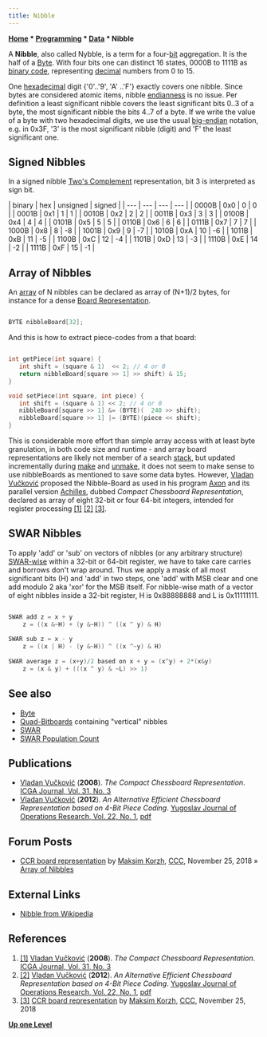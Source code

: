 ```yaml
---
title: Nibble
---
```

**[Home](Home "Home") \* [Programming](Programming "Programming") \* [Data](Data "Data") \* Nibble**


A **Nibble**, also called Nybble, is a term for a four-[bit](Bit "Bit") aggregation. It is the half of a [Byte](Byte "Byte"). With four bits one can distinct 16 states, 0000B to 1111B as [binary code](https://en.wikipedia.org/wiki/Binary_code), representing [decimal](https://en.wikipedia.org/wiki/Decimal) numbers from 0 to 15.


One [hexadecimal](https://en.wikipedia.org/wiki/Hexadecimal) digit {'0'..'9', 'A' ..'F'} exactly covers one nibble. Since bytes are considered atomic items, nibble [endianness](Endianness "Endianness") is no issue. Per definition a least significant nibble covers the least significant bits 0..3 of a byte, the most significant nibble the bits 4..7 of a byte. If we write the value of a byte with two hexadecimal digits, we use the usual [big-endian](Big-endian "Big-endian") notation, e.g. in 0x3F, '3' is the most significant nibble (digit) and 'F' the least significant one.



## Signed Nibbles


In a signed nibble [Two's Complement](General_Setwise_Operations#TheTwosComplement "General Setwise Operations") representation, bit 3 is interpreted as sign bit.





|  binary
 |  hex
 |  unsigned
 |  signed
 |
| --- | --- | --- | --- |
|  0000B
 |  0x0
 |  0
 |  0
 |
|  0001B
 |  0x1
 |  1
 |  1
 |
|  0010B
 |  0x2
 |  2
 |  2
 |
|  0011B
 |  0x3
 |  3
 |  3
 |
|  0100B
 |  0x4
 |  4
 |  4
 |
|  0101B
 |  0x5
 |  5
 |  5
 |
|  0110B
 |  0x6
 |  6
 |  6
 |
|  0111B
 |  0x7
 |  7
 |  7
 |
|  1000B
 |  0x8
 |  8
 |  -8
 |
|  1001B
 |  0x9
 |  9
 |  -7
 |
|  1010B
 |  0xA
 |  10
 |  -6
 |
|  1011B
 |  0xB
 |  11
 |  -5
 |
|  1100B
 |  0xC
 |  12
 |  -4
 |
|  1101B
 |  0xD
 |  13
 |  -3
 |
|  1110B
 |  0xE
 |  14
 |  -2
 |
|  1111B
 |  0xF
 |  15
 |  -1
 |






## Array of Nibbles


An [array](Array "Array") of N nibbles can be declared as array of (N+1)/2 bytes, for instance for a dense [Board Representation](Board_Representation "Board Representation").




```C++

BYTE nibbleBoard[32];

```

And this is how to extract piece-codes from a that board:




```C++

int getPiece(int square) {
   int shift = (square & 1)  << 2; // 4 or 0
   return nibbleBoard[square >> 1] >> shift) & 15;
}

void setPiece(int square, int piece) {
   int shift = (square & 1) << 2; // 4 or 0
   nibbleBoard[square >> 1] &= (BYTE)(  240 >> shift);
   nibbleBoard[square >> 1] |= (BYTE)(piece << shift);
}

```

This is considerable more effort than simple array access with at least byte granulation, in both code size and runtime - and array board representations are likely not member of a search [stack](Stack "Stack"), but updated incrementally during [make](Make_Move "Make Move") and [unmake](Unmake_Move "Unmake Move"), it does not seem to make sense to use nibbleBoards as mentioned to save some data bytes. However, [Vladan Vučković](Vladan_Vu%C4%8Dkovi%C4%87 "Vladan Vučković") proposed the Nibble-Board as used in his program [Axon](Axon "Axon") and its parallel version [Achilles](Achilles "Achilles"), dubbed *Compact Chessboard Representation*, declared as array of eight 32-bit or four 64-bit integers, intended for register processing <a id="cite-note-1" href="#cite-ref-1">[1]</a> <a id="cite-note-2" href="#cite-ref-2">[2]</a> <a id="cite-note-3" href="#cite-ref-3">[3]</a>.



## SWAR Nibbles


To apply 'add' or 'sub' on vectors of nibbles (or any arbitrary structure) [SWAR-wise](SIMD_and_SWAR_Techniques#SWAR "SIMD and SWAR Techniques") within a 32-bit or 64-bit register, we have to take care carries and borrows don't wrap around. Thus we apply a mask of all most significant bits (H) and 'add' in two steps, one 'add' with MSB clear and one add modulo 2 aka 'xor' for the MSB itself. For nibble-wise math of a vector of eight nibbles inside a 32-bit register, H is 0x88888888 and L is 0x11111111.




```C++

SWAR add z = x + y
    z = ((x &~H) + (y &~H)) ^ ((x ^ y) & H)
 
SWAR sub z = x - y
    z = ((x | H) - (y &~H)) ^ ((x ^~y) & H)
 
SWAR average z = (x+y)/2 based on x + y = (x^y) + 2*(x&y)
    z = (x & y) + (((x ^ y) & ~L) >> 1)

```

## See also


* [Byte](Byte "Byte")
* [Quad-Bitboards](Quad-Bitboards "Quad-Bitboards") containing "vertical" nibbles
* [SWAR](SIMD_and_SWAR_Techniques#SWAR "SIMD and SWAR Techniques")
* [SWAR Population Count](Population_Count#SWARPopcount "Population Count")


## Publications


* [Vladan Vučković](Vladan_Vu%C4%8Dkovi%C4%87 "Vladan Vučković") (**2008**). *The Compact Chessboard Representation*. [ICGA Journal, Vol. 31, No. 3](ICGA_Journal#31_3 "ICGA Journal")
* [Vladan Vučković](Vladan_Vu%C4%8Dkovi%C4%87 "Vladan Vučković") (**2012**). *An Alternative Efficient Chessboard Representation based on 4-Bit Piece Coding*. [Yugoslav Journal of Operations Research, Vol. 22, No. 1](http://www.doiserbia.nb.rs/issue.aspx?issueid=1761), [pdf](http://www.doiserbia.nb.rs/img/doi/0354-0243/2012/0354-02431200011V.pdf)


## Forum Posts


* [CCR board representation](http://www.talkchess.com/forum3/viewtopic.php?f=7&t=69046) by [Maksim Korzh](Maksim_Korzh "Maksim Korzh"), [CCC](CCC "CCC"), November 25, 2018 » [Array of Nibbles](#arrayofnibbles)


## External Links


* [Nibble from Wikipedia](https://en.wikipedia.org/wiki/Nibble)


## References


1. <a id="cite-ref-1" href="#cite-note-1">[1]</a> [Vladan Vučković](Vladan_Vu%C4%8Dkovi%C4%87 "Vladan Vučković") (**2008**). *The Compact Chessboard Representation*. [ICGA Journal, Vol. 31, No. 3](ICGA_Journal#31_3 "ICGA Journal")
2. <a id="cite-ref-2" href="#cite-note-2">[2]</a> [Vladan Vučković](Vladan_Vu%C4%8Dkovi%C4%87 "Vladan Vučković") (**2012**). *An Alternative Efficient Chessboard Representation based on 4-Bit Piece Coding*. [Yugoslav Journal of Operations Research, Vol. 22, No. 1](http://www.doiserbia.nb.rs/issue.aspx?issueid=1761), [pdf](http://www.doiserbia.nb.rs/img/doi/0354-0243/2012/0354-02431200011V.pdf)
3. <a id="cite-ref-3" href="#cite-note-3">[3]</a> [CCR board representation](http://www.talkchess.com/forum3/viewtopic.php?f=7&t=69046) by [Maksim Korzh](Maksim_Korzh "Maksim Korzh"), [CCC](CCC "CCC"), November 25, 2018

**[Up one Level](Data "Data")**







 
